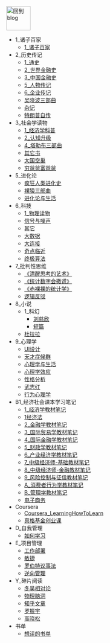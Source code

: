 
<a href="http://www.guofei.site" target='blog'>
<img src="http://www.guofei.site/public/img/unicorn.png"  alt="回到blog" height="64" width="64">
</a>


* 1_诸子百家
    * [1_诸子百家](docs/1_诸子百家/1_诸子百家.md)
* 2_历史传记
    * [1_通史](docs/2_历史传记/1_通史.md)
    * [2_世界金融史](docs/2_历史传记/2_世界金融史.md)
    * [3_中国金融史](docs/2_历史传记/3_中国金融史.md)
    * [5_人物传记](docs/2_历史传记/5_人物传记.md)
    * [6_企业传记](docs/2_历史传记/6_企业传记.md)
    * [吴晓波三部曲](docs/2_历史传记/吴晓波三部曲.md)
    * [杂记](docs/2_历史传记/杂记.md)
    * [特朗普自传](docs/2_历史传记/特朗普自传.md)
* 3_社会学读物
    * [1_经济学科普](docs/3_社会学读物/1_经济学科普.md)
    * [2_认知升级](docs/3_社会学读物/2_认知升级.md)
    * [4_塔勒布三部曲](docs/3_社会学读物/4_塔勒布三部曲.md)
    * [其它书](docs/3_社会学读物/其它书.md)
    * [大国空巢](docs/3_社会学读物/大国空巢.md)
    * [穷爸爸富爸爸](docs/3_社会学读物/穷爸爸富爸爸.md)
* 5_进化论
    * [疯狂人类进化史](docs/5_进化论/疯狂人类进化史.md)
    * [裸猿三部曲](docs/5_进化论/裸猿三部曲.md)
    * [进化论与生活](docs/5_进化论/进化论与生活.md)
* 6_科技
    * [1_物理读物](docs/6_科技/1_物理读物.md)
    * [信号与噪声](docs/6_科技/信号与噪声.md)
    * [其它](docs/6_科技/其它.md)
    * [大数据](docs/6_科技/大数据.md)
    * [大连接](docs/6_科技/大连接.md)
    * [奇点临近](docs/6_科技/奇点临近.md)
    * [终极算法](docs/6_科技/终极算法.md)
* 7_批判性思维
    * [《清醒思考的艺术》](docs/7_批判性思维/《清醒思考的艺术》.md)
    * [《统计数字会撒谎》](docs/7_批判性思维/《统计数字会撒谎》.md)
    * [《赤裸裸的统计学》](docs/7_批判性思维/《赤裸裸的统计学》.md)
    * [逻辑反驳](docs/7_批判性思维/逻辑反驳.md)
* 8_小说
    * 1_科幻
        * [刘慈欣](docs/8_小说/1_科幻/刘慈欣.md)
        * [短篇](docs/8_小说/1_科幻/短篇.md)
    * [杜拉拉](docs/8_小说/杜拉拉.md)
* 9_心理学
    * [UI设计](docs/9_心理学/UI设计.md)
    * [天才症候群](docs/9_心理学/天才症候群.md)
    * [心理学与生活](docs/9_心理学/心理学与生活.md)
    * [心理学效应](docs/9_心理学/心理学效应.md)
    * [性格分析](docs/9_心理学/性格分析.md)
    * [武志红](docs/9_心理学/武志红.md)
    * [行为心理学](docs/9_心理学/行为心理学.md)
* B1_经济社会课本学习笔记
    * [1_经济学教材笔记](docs/B1_经济社会课本学习笔记/1_经济学教材笔记.md)
    * [1经济法](docs/B1_经济社会课本学习笔记/1经济法.md)
    * [2_金融学教材笔记](docs/B1_经济社会课本学习笔记/2_金融学教材笔记.md)
    * [3_国际贸易学教材笔记](docs/B1_经济社会课本学习笔记/3_国际贸易学教材笔记.md)
    * [4_国际金融学教材笔记](docs/B1_经济社会课本学习笔记/4_国际金融学教材笔记.md)
    * [5_财政学教材笔记](docs/B1_经济社会课本学习笔记/5_财政学教材笔记.md)
    * [6_产业经济学教材笔记](docs/B1_经济社会课本学习笔记/6_产业经济学教材笔记.md)
    * [7_中级经济师-基础教材笔记](docs/B1_经济社会课本学习笔记/7_中级经济师-基础教材笔记.md)
    * [8_中级经济师-金融教材笔记](docs/B1_经济社会课本学习笔记/8_中级经济师-金融教材笔记.md)
    * [9_风险控制与征信教材笔记](docs/B1_经济社会课本学习笔记/9_风险控制与征信教材笔记.md)
    * [A_消费者行为学教材笔记](docs/B1_经济社会课本学习笔记/A_消费者行为学教材笔记.md)
    * [B_管理学教材笔记](docs/B1_经济社会课本学习笔记/B_管理学教材笔记.md)
    * [电子商务](docs/B1_经济社会课本学习笔记/电子商务.md)
* Coursera
    * [Coursera_LearningHowToLearn](docs/Coursera/Coursera_LearningHowToLearn.md)
    * [真格基金创业课](docs/Coursera/真格基金创业课.md)
* D_自我管理
    * [如何学习](docs/D_自我管理/如何学习.md)
* E_项目管理
    * [工作部署](docs/E_项目管理/工作部署.md)
    * [敏捷](docs/E_项目管理/敏捷.md)
    * [罗伯特议事法](docs/E_项目管理/罗伯特议事法.md)
    * [逆向管理](docs/E_项目管理/逆向管理.md)
* Y_碎片阅读
    * [冬吴相对论](docs/Y_碎片阅读/冬吴相对论.md)
    * [物理脑洞](docs/Y_碎片阅读/物理脑洞.md)
    * [知乎文章](docs/Y_碎片阅读/知乎文章.md)
    * [罗振宇](docs/Y_碎片阅读/罗振宇.md)
    * [高晓松](docs/Y_碎片阅读/高晓松.md)
* 书单
    * [想读的书单](docs/书单/想读的书单.md)
